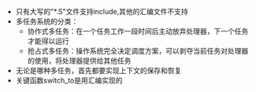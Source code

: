 * 只有大写的"*.S"文件支持include,其他的汇编文件不支持
* 多任务系统的分类：
    * 协作式多任务：在一个任务工作一段时间后主动放弃处理器，下一个任务才能得以运行
    * 抢占式多任务：操作系统完全决定调度方案，可以剥夺当前任务对处理器的使用，将处理器提供给其他任务
* 无论是哪种多任务，首先都要实现上下文的保存和恢复
* 关键函数switch_to是用汇编实现的
